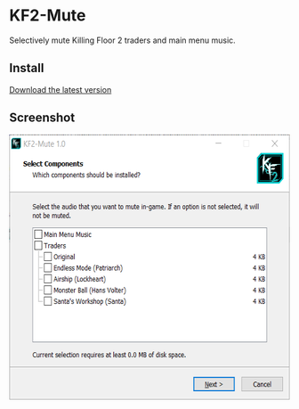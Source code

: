 # KF2-Mute
Selectively mute Killing Floor 2 traders and main menu music.

## Install
[Download the latest version](https://github.com/Carlmundo/KF2-Mute/releases/latest)

## Screenshot
<img  src="https://raw.githubusercontent.com/Carlmundo/KF2-Mute/master/screenshot.png" width="582" height="476" />
